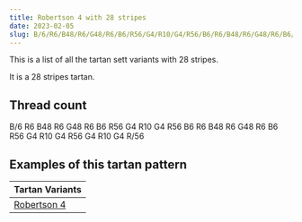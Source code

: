 ```yaml
---
title: Robertson 4 with 28 stripes
date: 2023-02-05
slug: B/6/R6/B48/R6/G48/R6/B6/R56/G4/R10/G4/R56/B6/R6/B48/R6/G48/R6/B6/R56/G4/R10/G4/R56/G4/R10/G4/R/56
---
```

This is a list of all the tartan sett variants with 28 stripes.

It is a 28 stripes tartan.


## Thread count
B/6 R6 B48 R6 G48 R6 B6 R56 G4 R10 G4 R56 B6 R6 B48 R6 G48 R6 B6 R56 G4 R10 G4 R56 G4 R10 G4 R/56

## Examples of this tartan pattern

| Tartan Variants |
|---------------|
| [Robertson 4](/variants/b/6/r6/b48/r6/g48/r6/b6/r56/g4/r10/g4/r56/b6/r6/b48/r6/g48/r6/b6/r56/g4/r10/g4/r56/g4/r10/g4/r/56-b304080-g008000-rc00000)||
